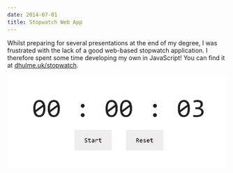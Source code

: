```yaml
---
date: 2014-07-01
title: Stopwatch Web App
---
```


<BlogPostHeader />

Whilst preparing for several presentations at the end of my degree, I was frustrated with the lack of a good web-based stopwatch application. I therefore spent some time developing my own in JavaScript! You can find it at <a href="/stopwatch">dhulme.uk/stopwatch</a>.

![Stopwatch App](./images/stopwatch.png)
